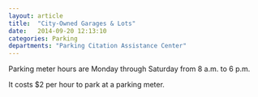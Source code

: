 ```yaml
---
layout: article
title:  "City-Owned Garages & Lots"
date:   2014-09-20 12:13:10
categories: Parking
departments: "Parking Citation Assistance Center"
---
```


Parking meter hours are Monday through Saturday from 8 a.m. to 6 p.m.

It costs $2 per hour to park at a parking meter.